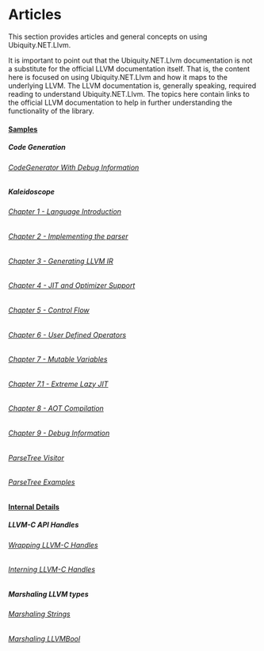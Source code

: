 # Articles
This section provides articles and general concepts on using Ubiquity.NET.Llvm. 

It is important to point out that the Ubiquity.NET.Llvm documentation is not a substitute
for the official LLVM documentation itself. That is, the content here is focused on
using Ubiquity.NET.Llvm and how it maps to the underlying LLVM. The LLVM documentation is,
generally speaking, required reading to understand Ubiquity.NET.Llvm. The topics here contain
links to the official LLVM documentation to help in further understanding the functionality
of the library.

#### [Samples](Samples/index.md)
##### Code Generation
###### [CodeGenerator With Debug Information](xref:code-generation-with-debug-info)
##### Kaleidoscope
###### [Chapter 1 - Language Introduction](xref:Kaleidoscope-Overview)
###### [Chapter 2 - Implementing the parser](xref:Kaleidoscope-ch2)
###### [Chapter 3 - Generating LLVM IR](xref:Kaleidoscope-ch3)
###### [Chapter 4 - JIT and Optimizer Support](xref:Kaleidoscope-ch4)
###### [Chapter 5 - Control Flow](xref:Kaleidoscope-ch5)
###### [Chapter 6 - User Defined Operators](xref:Kaleidoscope-ch6)
###### [Chapter 7 - Mutable Variables](xref:Kaleidoscope-ch7)
###### [Chapter 7.1 - Extreme Lazy JIT](xref:Kaleidoscope-ch7.1)
###### [Chapter 8 - AOT Compilation](xref:Kaleidoscope-ch8)
###### [Chapter 9 - Debug Information](xref:Kaleidoscope-ch9)
###### [ParseTree Visitor](xref:Kaleidoscope-ParseTreeVisitor)
###### [ParseTree Examples](xref:Kaleidoscope-Parsetree-examples)

#### [Internal Details](InternalDetails/index.md)
##### LLVM-C API Handles
###### [Wrapping LLVM-C Handles](InternalDetails/llvm-handles.md)
###### [Interning LLVM-C Handles](InternalDetails/handleref-interning.md)
##### Marshaling LLVM types
###### [Marshaling Strings](InternalDetails/marshal-string.md)
###### [Marshaling LLVMBool](InternalDetails/marshal-LLVMBool.md)
